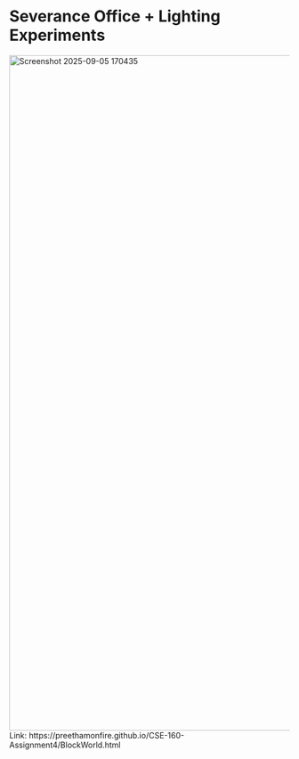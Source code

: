 # Severance Office + Lighting Experiments 
<img width="2094" height="1213" alt="Screenshot 2025-09-05 170435" src="https://github.com/user-attachments/assets/f77eb787-7ff0-4fee-8b79-dee21b98c4ed" />
Link: https://preethamonfire.github.io/CSE-160-Assignment4/BlockWorld.html

